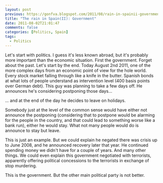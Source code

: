 ```yaml
---
layout: post
previous: https://gonfva.blogspot.com/2011/08/rain-in-spainii-government.html
title: "The rain in Spain(II): Government"
date: 2011-08-02T21:01:47
comments: false
categories: [Politics, Spain]
tags:
  - Politics
---
```


Let's start with politics. I guess it's less known abroad, but it's probably more important than the economic situation. First the government. Forget about the past. Let's start by the end. Today August 2nd 2011, one of the more complex days from an economic point of view for the hole world. Every stock market falling through like a knife in the butter. Spanish bonds at what lots of people understand as intervention level (400 basis points over German debt). This guy was planning to take a few days off. He announces he's considering postponing those days...


... and at the end of the day he decides to leave on holidays.


Somebody just at the level of the common sense would have either not announce the postponing (considering that to postpone would be alarming for the people in the country, and that could lead to something worse like a bank run), either he would stay. What not many people would do is announce to stay but leave.


This is just an example. But we could explain he negated there was crisis up to June 2008, and he announced recovery later that year. He continued spending money we didn't have for a couple of years. And many other things. We could even explain this government negotiated with terrorists, apparently offering political concessions to the terrorists in exchange of stop murdering.


This is the government. But the other main political party is not better.
